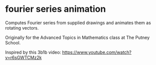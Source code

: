 # fourier series animation

Computes Fourier series from supplied drawings and animates them as rotating vectors.

Originally for the Advanced Topics in Mathematics class at The Putney School.

Inspired by this 3b1b video: https://www.youtube.com/watch?v=r6sGWTCMz2k  
